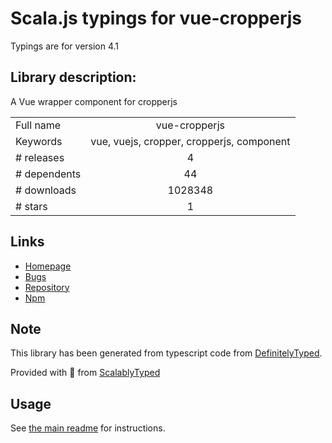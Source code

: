 
# Scala.js typings for vue-cropperjs

Typings are for version 4.1

## Library description:
A Vue wrapper component for cropperjs

|                    |                 |
| ------------------ | :-------------: |
| Full name          | vue-cropperjs |
| Keywords           | vue, vuejs, cropper, cropperjs, component |
| # releases         | 4 |
| # dependents       | 44 |
| # downloads        | 1028348 |
| # stars            | 1 |

## Links
- [Homepage](https://github.com/Agontuk/vue-cropperjs#readme)
- [Bugs](https://github.com/Agontuk/vue-cropperjs/issues)
- [Repository](https://github.com/Agontuk/vue-cropperjs)
- [Npm](https://www.npmjs.com/package/vue-cropperjs)
    


## Note
This library has been generated from typescript code from [DefinitelyTyped](https://definitelytyped.org).

Provided with :purple_heart: from [ScalablyTyped](https://github.com/oyvindberg/ScalablyTyped)

## Usage
See [the main readme](../../readme.md) for instructions.


